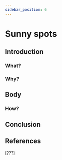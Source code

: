 ```yaml
---
sidebar_position: 6
---
```


# Sunny spots

## Introduction

### What?

### Why?

## Body

### How?

## Conclusion

## References
[???]